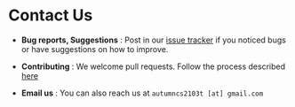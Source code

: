 # Contact Us

* **Bug reports, Suggestions** : Post in our [issue tracker](https://github.com/CS2103AUG2016-W15-C3/main/issues)
  if you noticed bugs or have suggestions on how to improve.

* **Contributing** : We welcome pull requests. Follow the process described [here](https://github.com/oss-generic/process)

* **Email us** : You can also reach us at `autumncs2103t [at] gmail.com`